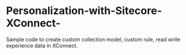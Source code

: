 # Personalization-with-Sitecore-XConnect-
Sample code to create custom collection model, custom rule, read write experience data in XConnect.
